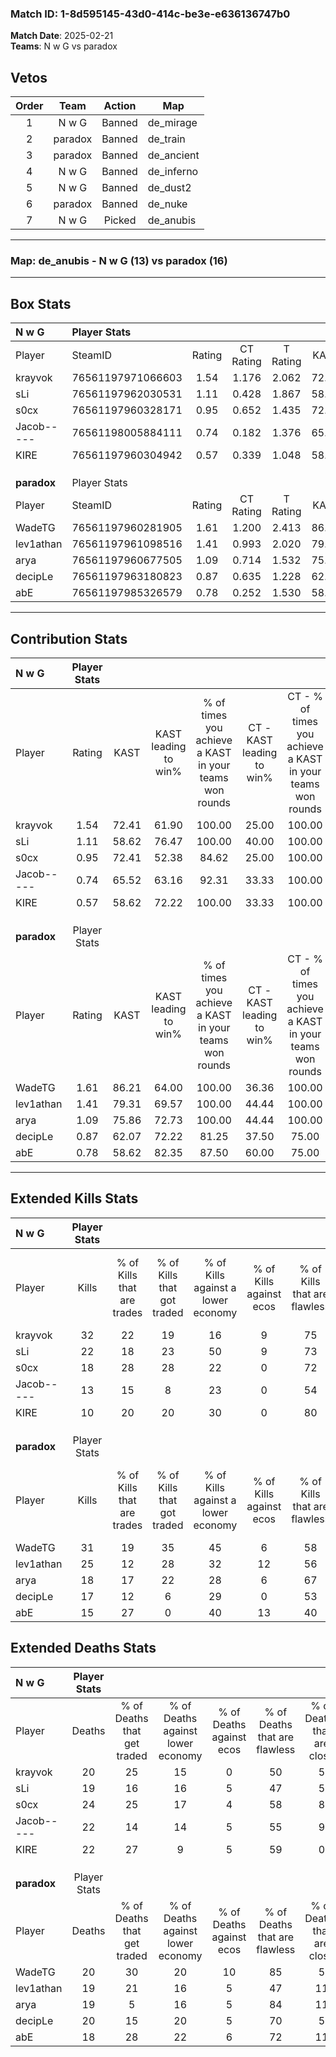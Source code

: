 ### Match ID: 1-8d595145-43d0-414c-be3e-e636136747b0  
**Match Date**: 2025-02-21  
**Teams**: N w G vs paradox  

## Vetos  

| Order | Team | Action | Map |
| :---: | :--: | :----: | --- |
| 1 | N w G | Banned | de_mirage |
| 2 | paradox | Banned | de_train |
| 3 | paradox | Banned | de_ancient |
| 4 | N w G | Banned | de_inferno |
| 5 | N w G | Banned | de_dust2 |
| 6 | paradox | Banned | de_nuke |
| 7 | N w G | Picked | de_anubis |

---  

### **Map**: de_anubis - N w G (13) vs paradox (16)  
---  

## Box Stats  

| **N w G**   | Player Stats      |        |           |          |       |       |       |         |        |      |     |
| :- | :- | :-: | :-: | :-: | :-: | :-: | :-: | :-: | :-: | :-: | :-: |
| Player      | SteamID           | Rating | CT Rating | T Rating | KAST  |  ADR  | Kills | Assists | Deaths | K/D  | HS% |
| krayvok     | 76561197971066603 |  1.54  |   1.176   |  2.062   | 72.41 | 104.3 |  32   |    8    |   20   | 1.60 | 43  |
| sLi         | 76561197962030531 |  1.11  |   0.428   |  1.867   | 58.62 | 90.5  |  22   |    8    |   19   | 1.16 | 27  |
| s0cx        | 76561197960328171 |  0.95  |   0.652   |  1.435   | 72.41 | 72.9  |  18   |    8    |   24   | 0.75 | 44  |
| Jacob-----  | 76561198005884111 |  0.74  |   0.182   |  1.376   | 65.52 | 61.6  |  13   |    7    |   22   | 0.59 | 30  |
| KIRE        | 76561197960304942 |  0.57  |   0.339   |  1.048   | 58.62 | 47.9  |  10   |    9    |   22   | 0.45 | 40  |
|             |                   |        |           |          |       |       |       |         |        |      |     |
|             |                   |        |           |          |       |       |       |         |        |      |     |
|             |                   |        |           |          |       |       |       |         |        |      |     |
| **paradox** | Player Stats      |        |           |          |       |       |       |         |        |      |     |
| Player      | SteamID           | Rating | CT Rating | T Rating | KAST  |  ADR  | Kills | Assists | Deaths | K/D  | HS% |
| WadeTG      | 76561197960281905 |  1.61  |   1.200   |  2.413   | 86.21 | 108.0 |  31   |    5    |   20   | 1.55 | 58  |
| lev1athan   | 76561197961098516 |  1.41  |   0.993   |  2.020   | 79.31 | 106.2 |  25   |   11    |   19   | 1.32 | 60  |
| arya        | 76561197960677505 |  1.09  |   0.714   |  1.532   | 75.86 | 76.6  |  18   |   11    |   19   | 0.95 | 44  |
| decipLe     | 76561197963180823 |  0.87  |   0.635   |  1.228   | 62.07 | 61.0  |  17   |    5    |   20   | 0.85 | 29  |
| abE         | 76561197985326579 |  0.78  |   0.252   |  1.530   | 58.62 | 51.2  |  15   |    2    |   18   | 0.83 | 66  |
---  

## Contribution Stats  

| **N w G**   | Player Stats |       |                      |                                                        |                           |                                                             |                          |                                                            |
| :- | :-: | :-: | :-: | :-: | :-: | :-: | :-: | :-: |
| Player      |    Rating    | KAST  | KAST leading to win% | % of times you achieve a KAST in your teams won rounds | CT - KAST leading to win% | CT - % of times you achieve a KAST in your teams won rounds | T - KAST leading to win% | T - % of times you achieve a KAST in your teams won rounds |
| krayvok     |     1.54     | 72.41 |        61.90         |                         100.00                         |           25.00           |                           100.00                            |          84.62           |                           100.00                           |
| sLi         |     1.11     | 58.62 |        76.47         |                         100.00                         |           40.00           |                           100.00                            |          91.67           |                           100.00                           |
| s0cx        |     0.95     | 72.41 |        52.38         |                         84.62                          |           25.00           |                           100.00                            |          69.23           |                           81.82                            |
| Jacob-----  |     0.74     | 65.52 |        63.16         |                         92.31                          |           33.33           |                           100.00                            |          76.92           |                           90.91                            |
| KIRE        |     0.57     | 58.62 |        72.22         |                         100.00                         |           33.33           |                           100.00                            |          91.67           |                           100.00                           |
|             |              |       |                      |                                                        |                           |                                                             |                          |                                                            |
|             |              |       |                      |                                                        |                           |                                                             |                          |                                                            |
|             |              |       |                      |                                                        |                           |                                                             |                          |                                                            |
| **paradox** | Player Stats |       |                      |                                                        |                           |                                                             |                          |                                                            |
| Player      |    Rating    | KAST  | KAST leading to win% | % of times you achieve a KAST in your teams won rounds | CT - KAST leading to win% | CT - % of times you achieve a KAST in your teams won rounds | T - KAST leading to win% | T - % of times you achieve a KAST in your teams won rounds |
| WadeTG      |     1.61     | 86.21 |        64.00         |                         100.00                         |           36.36           |                           100.00                            |          85.71           |                           100.00                           |
| lev1athan   |     1.41     | 79.31 |        69.57         |                         100.00                         |           44.44           |                           100.00                            |          85.71           |                           100.00                           |
| arya        |     1.09     | 75.86 |        72.73         |                         100.00                         |           44.44           |                           100.00                            |          92.31           |                           100.00                           |
| decipLe     |     0.87     | 62.07 |        72.22         |                         81.25                          |           37.50           |                            75.00                            |          100.00          |                           83.33                            |
| abE         |     0.78     | 58.62 |        82.35         |                         87.50                          |           60.00           |                            75.00                            |          91.67           |                           91.67                            |
---  

## Extended Kills Stats  

| **N w G**   | Player Stats |                            |                            |                                    |                         |                              |                                 |                                       |                    |           |
| :- | :-: | :-: | :-: | :-: | :-: | :-: | :-: | :-: | :-: | :-: |
| Player      |    Kills     | % of Kills that are trades | % of Kills that got traded | % of Kills against a lower economy | % of Kills against ecos | % of Kills that are flawless | % of Kills that are close duels | % of Kills that are assisted by flash | Pistol Round Kills | AWP Kills |
| krayvok     |      32      |             22             |             19             |                 16                 |            9            |              75              |                3                |                   3                   |         2          |     2     |
| sLi         |      22      |             18             |             23             |                 50                 |            9            |              73              |                5                |                   0                   |         0          |     0     |
| s0cx        |      18      |             28             |             28             |                 22                 |            0            |              72              |               11                |                   6                   |         0          |     1     |
| Jacob-----  |      13      |             15             |             8              |                 23                 |            0            |              54              |               15                |                   0                   |         6          |     3     |
| KIRE        |      10      |             20             |             20             |                 30                 |            0            |              80              |               20                |                   0                   |         3          |     1     |
|             |              |                            |                            |                                    |                         |                              |                                 |                                       |                    |           |
|             |              |                            |                            |                                    |                         |                              |                                 |                                       |                    |           |
|             |              |                            |                            |                                    |                         |                              |                                 |                                       |                    |           |
| **paradox** | Player Stats |                            |                            |                                    |                         |                              |                                 |                                       |                    |           |
| Player      |    Kills     | % of Kills that are trades | % of Kills that got traded | % of Kills against a lower economy | % of Kills against ecos | % of Kills that are flawless | % of Kills that are close duels | % of Kills that are assisted by flash | Pistol Round Kills | AWP Kills |
| WadeTG      |      31      |             19             |             35             |                 45                 |            6            |              58              |                3                |                  10                   |         0          |     4     |
| lev1athan   |      25      |             12             |             28             |                 32                 |           12            |              56              |                8                |                   0                   |         0          |     2     |
| arya        |      18      |             17             |             22             |                 28                 |            6            |              67              |               11                |                   6                   |         9          |     2     |
| decipLe     |      17      |             12             |             6              |                 29                 |            0            |              53              |                6                |                   0                   |         0          |     0     |
| abE         |      15      |             27             |             0              |                 40                 |           13            |              40              |                0                |                   0                   |         0          |     2     |
## Extended Deaths Stats  

| **N w G**   | Player Stats |                             |                                   |                          |                               |                            |                           |               |
| :- | :-: | :-: | :-: | :-: | :-: | :-: | :-: | :-: |
| Player      |    Deaths    | % of Deaths that get traded | % of Deaths against lower economy | % of Deaths against ecos | % of Deaths that are flawless | % of Deaths that are close | % of Deaths while blinded | Deaths to AWP |
| krayvok     |      20      |             25              |                15                 |            0             |              50               |             5              |             5             |       2       |
| sLi         |      19      |             16              |                16                 |            5             |              47               |             5              |             0             |       1       |
| s0cx        |      24      |             25              |                17                 |            4             |              58               |             8              |             4             |       2       |
| Jacob-----  |      22      |             14              |                14                 |            5             |              55               |             9              |             5             |       0       |
| KIRE        |      22      |             27              |                 9                 |            5             |              59               |             0              |             5             |       4       |
|             |              |                             |                                   |                          |                               |                            |                           |               |
|             |              |                             |                                   |                          |                               |                            |                           |               |
|             |              |                             |                                   |                          |                               |                            |                           |               |
| **paradox** | Player Stats |                             |                                   |                          |                               |                            |                           |               |
| Player      |    Deaths    | % of Deaths that get traded | % of Deaths against lower economy | % of Deaths against ecos | % of Deaths that are flawless | % of Deaths that are close | % of Deaths while blinded | Deaths to AWP |
| WadeTG      |      20      |             30              |                20                 |            10            |              85               |             5              |             5             |       2       |
| lev1athan   |      19      |             21              |                16                 |            5             |              47               |             11             |             0             |       2       |
| arya        |      19      |              5              |                16                 |            5             |              84               |             11             |             0             |       2       |
| decipLe     |      20      |             15              |                20                 |            5             |              70               |             5              |             0             |       4       |
| abE         |      18      |             28              |                22                 |            6             |              72               |             11             |             6             |       1       |

